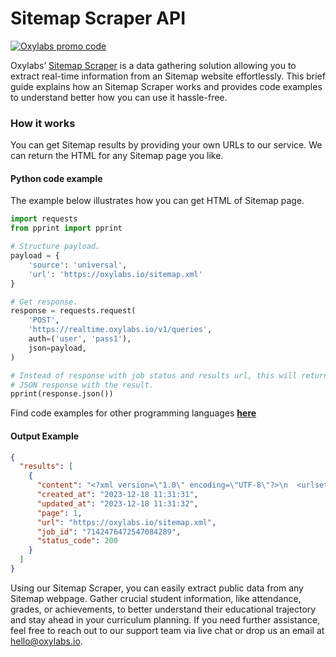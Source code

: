 # Sitemap Scraper API

[![Oxylabs promo code](https://user-images.githubusercontent.com/129506779/250792357-8289e25e-9c36-4dc0-a5e2-2706db797bb5.png)](https://oxylabs.go2cloud.org/aff_c?offer_id=7&aff_id=877&url_id=112)

Oxylabs’ [Sitemap Scraper](https://oxylabs.io/products/scraper-api/web/sitemap-scraper?utm_source=github&utm_medium=repositories&utm_campaign=product) is a data gathering solution allowing you to extract real-time information from an Sitemap website effortlessly. This brief guide explains how an Sitemap Scraper works and provides code examples to understand better how you can use it hassle-free.

### How it works

You can get Sitemap results by providing your own URLs to our service. We can return the HTML for any Sitemap page you like.

#### Python code example

The example below illustrates how you can get HTML of Sitemap page.

```python
import requests
from pprint import pprint

# Structure payload.
payload = {
    'source': 'universal',
    'url': 'https://oxylabs.io/sitemap.xml'
}

# Get response.
response = requests.request(
    'POST',
    'https://realtime.oxylabs.io/v1/queries',
    auth=('user', 'pass1'),
    json=payload,
)

# Instead of response with job status and results url, this will return the
# JSON response with the result.
pprint(response.json())
```
Find code examples for other programming languages [**here**](https://github.com/oxylabs/sitemap-scraper/tree/main/code%20examples)

#### Output Example
```json
{
  "results": [
    {
      "content": "<?xml version=\"1.0\" encoding=\"UTF-8\"?>\n  <urlset xmlns=\"http://www.sitemaps.org/schemas/sitemap/0.9\" ... </html>",
      "created_at": "2023-12-18 11:31:31",
      "updated_at": "2023-12-18 11:31:32",
      "page": 1,
      "url": "https://oxylabs.io/sitemap.xml",
      "job_id": "7142476472547084289",
      "status_code": 200
    }
  ]
}
```
Using our Sitemap Scraper, you can easily extract public data from any Sitemap webpage. Gather crucial student information, like attendance, grades, or achievements, to better understand their educational trajectory and stay ahead in your curriculum planning. If you need further assistance, feel free to reach out to our support team via live chat or drop us an email at hello@oxylabs.io.